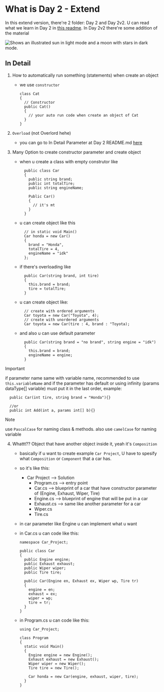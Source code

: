 # What is Day 2 - Extend
In this extend version, there're 2 folder: Day 2 and Day 2v2. U can read what we learn in Day 2 in [this readme](https://github.com/ARidwanW/Bootcamp-SE-FMLX/tree/main/Day-2/README.md). In Day 2v2 there're some addition of the material

<picture>
  <source media="(prefers-color-scheme: dark)" srcset="https://user-images.githubusercontent.com/25423296/163456776-7f95b81a-f1ed-45f7-b7ab-8fa810d529fa.png">
  <source media="(prefers-color-scheme: light)" srcset="https://user-images.githubusercontent.com/25423296/163456779-a8556205-d0a5-45e2-ac17-42d089e3c3f8.png">
  <img alt="Shows an illustrated sun in light mode and a moon with stars in dark mode." src="https://user-images.githubusercontent.com/25423296/163456779-a8556205-d0a5-45e2-ac17-42d089e3c3f8.png">
</picture>

## In Detail
1. How to automatically run something (statements) when create an object
    * we use `constructor`
      ```
      class Cat
      {
        // Constructor
        public Cat()
        {
          // your auto run code when create an object of Cat
        }
      }
      ```

2. `Overload` (not Overlord hehe)
    *  you can go to In Detail Parameter at Day 2 README.md [here](https://github.com/ARidwanW/Bootcamp-SE-FMLX/tree/main/Week-1/Day-2#:~:text=if%20you%20want%20to%20add%20two%20or%20limited%20numbers%20with%20same%20data%20type%2C%20but%20optionally%20u%20can%20add%20different%20data%20type%2C%20you%20can%20use%20overloading%20(overloading%20is%20same%20method%20name%20but%20different%20parameter)%3A)

3. Many Option to create constructor parameter and create object
    * when u create a class with empty construtor like

      ```
        public class Car
        {
          public string brand;
          public int totalTire;
          public string engineName;

          Public Car()
          {
            // it's mt
          }
        }
      ```

    * u can create object like this

      ```
        // in static void Main()
        Car honda = new Car()
        {
          brand = "Honda",
          totalTire = 4,
          engineName = "idk"
        };
      ```

    * if there's overloading like

      ```
        public Car(string brand, int tire)
        {
          this.brand = brand;
          tire = totalTire;
        }
      ```

    * u can create object like:

      ```
        // create with ordered arguments
        Car toyota = new Car("Toyota", 4);
        // create with unordered arguments
        Car toyota = new Car(tire : 4, brand : "Toyota);
      ```

    * and also u can use default parameter

      ```
        public Car(string brand = "no brand", string engine = "idk")
        {
          this.brand = brand;
          engineName = engine;
        }
      ```

> [!IMPORTANT]
> if parameter name same with variable name, recommended to use `this.variableName`
> and if the parameter has default or using infinity (params dataType[] variable) must put it in the last order, example:
```
  public Car(int tire, string brand = "Honda"){}

  //or
  public int Add(int a, params int[] b){}
```

> [!NOTE]
> use `PascalCase` for naming class & methods. also use `camelCase` for naming variable

4. Whattt?? Object that have another object inside it, yeah it's `Composition`
    * basically if u want to create example `Car Project`, U have to spesify what `Composition` or `Component` that a car has.
    * so it's like this:

        - Car Project --> Solution
          - Program.cs --> entry point
          - Car.cs --> blueprint of a car that have constructor parameter of (Engine, Exhaust, Wiper, Tire)
          - Engine.cs --> blueprint of engine that will be put in a car
          - Exhaust.cs --> same like another parameter for a car
          - Wiper.cs
          - Tire.cs

    * in car parameter like Engine u can implement what u want
    * in Car.cs u can code like this:

      ```
      namespace Car_Project;

      public class Car
      {
        public Engine engine;
        public Exhaust exhaust;
        public Wiper wiper;
        public Tire tire;

        public Car(Engine en, Exhaust ex, Wiper wp, Tire tr)
        {
          engine = en;
          exhaust = ex;
          wiper = wp;
          tire = tr;
        }
      }
      ```

    * in Program.cs u can code like this:

      ```
      using Car_Project;

      class Program
      {
        static void Main()
        {
          Engine engine = new Engine();
          Exhaust exhaust = new Exhaust();
          Wiper wiper = new Wiper();
          Tire tire = new Tire();

          Car honda = new Car(engine, exhaust, wiper, tire);
        }
      }
      ```
   